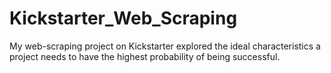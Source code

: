 # Kickstarter_Web_Scraping
My web-scraping project on Kickstarter explored the ideal characteristics a project needs to have the highest probability of being successful.
